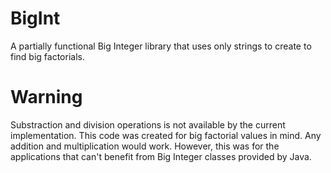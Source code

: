 # BigInt
A partially functional Big Integer library that uses only strings to create to find big factorials. 

# Warning
Substraction and division operations is not available by the current implementation. This code was created for big factorial  values in mind. Any addition and multiplication would work. However, this was for the applications that can't benefit from Big Integer classes provided by Java.
